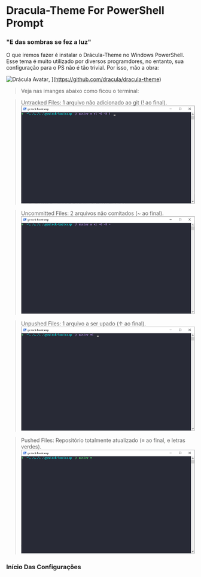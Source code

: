 # Dracula-Theme For PowerShell Prompt

### "E das sombras se fez a luz"

O que iremos fazer é instalar o Drácula-Theme no Windows PowerShell. Esse tema é muito utilizado por diversos programdores, no entanto, sua configuração para o PS não é tão trivial. Por isso, mão a obra:

![Drácula  Avatar](https://avatars2.githubusercontent.com/u/19436447?s=200&v=4 "Confira o repositório do Dracula-Theme"), ](https://github.com/dracula/dracula-theme)


> Veja nas imanges abaixo como ficou o terminal:

> Untracked Files: 1 arquivo não adicionado ao git (! ao final).
![untracked_files](https://github.com/asammarco/gostack-bootcamp/blob/master/configuracao-ambiente/power-shell/dracula-theme/sample-images/untracked_files.png)

> Uncommitted Files: 2 arquivos não comitados (~ ao final).
![uncommitted_files](https://github.com/asammarco/gostack-bootcamp/blob/master/configuracao-ambiente/power-shell/dracula-theme/sample-images/uncommitted_files.png)

> Unpushed Files: 1 arquivo a ser upado (↑ ao final).
![unpushed_files](https://github.com/asammarco/gostack-bootcamp/blob/master/configuracao-ambiente/power-shell/dracula-theme/sample-images/unpushed_files.png)

> Pushed Files: Repositório totalmente atualizado (≡ ao final, e letras verdes).
![pushed_files](https://github.com/asammarco/gostack-bootcamp/blob/master/configuracao-ambiente/power-shell/dracula-theme/sample-images/pushed_files.png)


### Início Das Configurações